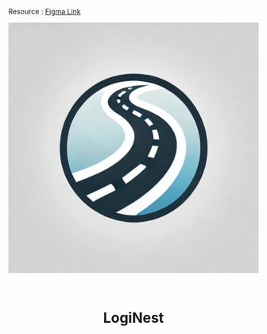 Resource :
[Figma Link](https://www.figma.com/design/eoDvEB9z1u0kEUk8K7SA2N/RO_Design_App?node-id=11-3206&node-type=frame&t=vSWbTfq7I2ayoVqR-0)


<!--suppress HtmlDeprecatedAttribute -->
<p align="center">
  <img src="./assets/app_logo.jpeg" alt="App Logo" />
</p>
<br>
<h1 align="center">LogiNest</h1>

